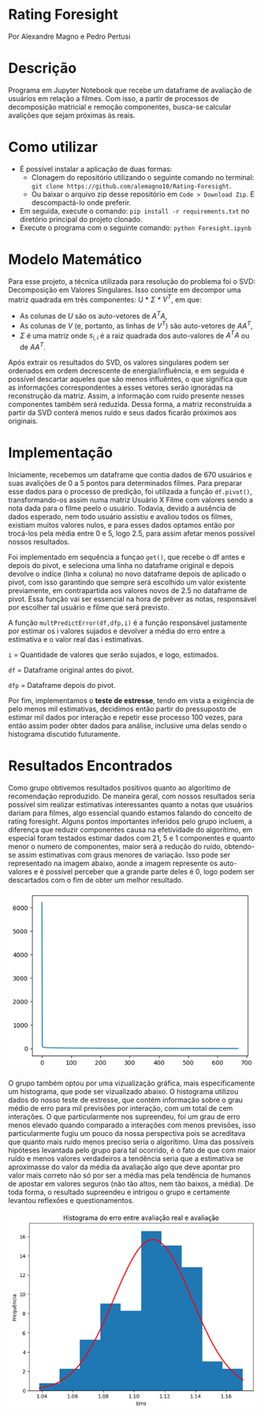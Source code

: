 # Rating Foresight
Por Alexandre Magno e Pedro Pertusi

# Descrição
Programa em Jupyter Notebook que recebe um dataframe de avaliação de usuários em relação a filmes. Com isso, a partir de processos de decomposição matricial e remoção componentes, busca-se calcular avalições que sejam próximas às reais.

# Como utilizar
* É possível instalar a aplicação de duas formas:
  * Clonagem do repositório utilizando o seguinte comando no terminal: `git clone https://github.com/alemagno10/Rating-Foresight`.
  * Ou baixar o arquivo zip desse repositório em `Code > Download Zip`. E descompactá-lo onde preferir.
* Em seguida, execute o comando: `pip install -r requirements.txt` no diretório principal do projeto clonado.
* Execute o programa com o seguinte comando: `python Foresight.ipynb`

# Modelo Matemático
Para esse projeto, a técnica utilizada para resolução do problema foi o SVD: Decomposição em Valores Singulares. Isso consiste em decompor uma matriz quadrada em três componentes: U * $\Sigma$ * $V^T$, em que: 
* As colunas de $U$ são os auto-vetores de $A^T A$,
* As colunas de $V$ (e, portanto, as linhas de $V^T$) são auto-vetores de $A A^T$,
* $\Sigma$ é uma matriz onde $s_{i,i}$ é a raiz quadrada dos auto-valores de $A^T A$ ou de $A A^T$.

Após extrair os resultados do SVD, os valores singulares podem ser ordenados em ordem decrescente de energia/influência, e em seguida é possível descartar aqueles que são menos influêntes, o que significa que as informações correspondentes a esses vetores serão ignoradas na reconstrução da matriz. Assim, a informação com ruído presente nesses componentes também será reduzida. Dessa forma, a matriz reconstruída a partir da SVD conterá menos ruído e seus dados ficarão próximos aos originais.

# Implementação
Iniciamente, recebemos um dataframe que contia dados de 670 usuários e suas avalições de 0 a 5 pontos para determinados filmes. Para preparar esse dados para o processo de predição, foi utilizada a função `df.pivot()`, transformando-os assim numa matriz Usuário X Filme com valores sendo a nota dada para o filme peelo o usuário. Todavia, devido a ausência de dados esperado, nem todo usuário assistiu e avaliou todos os filmes, existiam muitos valores nulos, e para esses dados optamos então por trocá-los pela média entre 0 e 5, logo 2.5, para assim afetar menos possível nossos resultados. 


Foi implementado em sequência a funçao `get()`, que recebe o df antes e depois do pivot, e seleciona uma linha no dataframe original e depois devolve o indíce (linha x coluna) no novo dataframe depois de aplicado o pivot, com isso garantindo que sempre será escolhido um valor existente previamente, em contrapartida aos valores novos de 2.5 no dataframe de pivot. Essa função vai ser essencial na hora de prêver as notas, responsável por escolher tal usuário e filme que será previsto.

A função `multPredictError(df,dfp,i)` é a função responsável justamente por estimar os i valores sujados e devolver a média do erro entre a estimativa e o valor real das i estimativas. 

`i` = Quantidade de valores que serão sujados, e logo, estimados.

`df` = Dataframe original antes do pivot.

`dfp` = Dataframe depois do pivot.

Por fim, implementamos o **teste de estresse**, tendo em vista a exigência de pelo menos mil estimativas, decidimos então partir do pressuposto de estimar mil dados por interação e repetir esse processo 100 vezes, para então assim poder obter dados para análise, inclusive uma delas sendo o histograma discutido futuramente.

# Resultados Encontrados

Como grupo obtivemos resultados positivos quanto ao algorítimo de recomendação reproduzido. De maneira geral, com nossos resultados seria possível sim realizar estimativas interessantes quanto a notas que usuários dariam para filmes, algo essencial quando estamos falando do conceito de rating foresight. Alguns pontos importantes inferidos pelo grupo incluem, a diferença que reduzir componentes causa na efetividade do algorítimo, em especial foram testados estimar dados com 21, 5 e 1 componentes e quanto menor o numero de componentes, maior será a redução do ruído, obtendo-se assim estimativas com graus menores de variação. Isso pode ser representado na imagem abaixo, aonde a imagem represente os auto-valores e é possível perceber que a grande parte deles é 0, logo podem ser descartados com o fim de obter um melhor resultado.

![Autovetores](https://github.com/alemagno10/Rating-Foresight/blob/main/k_value.png)


O grupo também optou por uma vizualização gráfica, mais especificamente um histograma, que pode ser vizualizado abaixo. O histograma utilizou dados do nosso teste de estresse, que contém informação sobre o grau médio de erro para mil previsões por interação, com um total de cem interações. O que particularmente  nos supreendeu, foi um grau de erro menos elevado quando comparado a interações com menos previsões, isso particularmente fugiu um pouco da nossa perspectiva pois se acreditava que quanto mais ruído menos preciso seria o algorítimo. Uma das possíveis hipóteses levantada pelo grupo para tal ocorrido, é o fato de que com maior ruído e menos valores verdadeiros a tendência seria que a estimativa se aproximasse do valor da média da avaliação algo que deve apontar pro valor mais correto não só por ser a média mas pela tendência de humanos de apostar em valores seguros (não tão altos, nem tão baixos, a média). De toda forma, o resultado supreendeu e intrigou o grupo e certamente levantou reflexões e questionamentos.

![Teste de Estresse](https://github.com/alemagno10/Rating-Foresight/blob/main/histo.png)